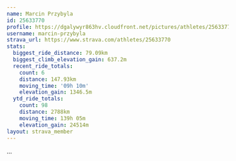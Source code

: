 ```yaml
---
name: Marcin Przybyla
id: 25633770
profile: https://dgalywyr863hv.cloudfront.net/pictures/athletes/25633770/12947173/2/large.jpg
username: marcin-przybyla
strava_url: https://www.strava.com/athletes/25633770
stats:
  biggest_ride_distance: 79.09km
  biggest_climb_elevation_gain: 637.2m
  recent_ride_totals:
    count: 6
    distance: 147.93km
    moving_time: '09h 10m'
    elevation_gain: 1346.5m
  ytd_ride_totals:
    count: 98
    distance: 2788km
    moving_time: 139h 05m
    elevation_gain: 24514m
layout: strava_member
--- 
```

...
